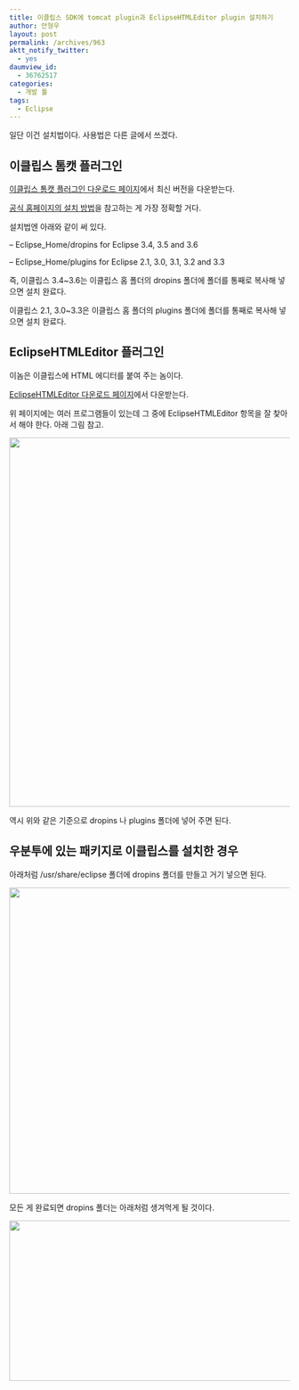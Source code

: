```yaml
---
title: 이클립스 SDK에 tomcat plugin과 EclipseHTMLEditor plugin 설치하기
author: 안형우
layout: post
permalink: /archives/963
aktt_notify_twitter:
  - yes
daumview_id:
  - 36762517
categories:
  - 개발 툴
tags:
  - Eclipse
---
```

일단 이건 설치법이다. 사용법은 다른 글에서 쓰겠다.

## 이클립스 톰캣 플러그인

<a href="http://www.eclipsetotale.com/tomcatPlugin.html#A3" target="_blank">이클립스 톰캣 플러그인 다운로드 페이지</a>에서 최신 버전을 다운받는다.

<a href="http://www.eclipsetotale.com/tomcatPlugin.html#A4" target="_blank">공식 홈페이지의 설치 방법</a>을 참고하는 게 가장 정확할 거다.

설치법엔 아래와 같이 써 있다.

&#8211; Eclipse_Home/dropins for Eclipse 3.4, 3.5 and 3.6

&#8211; Eclipse_Home/plugins for Eclipse 2.1, 3.0, 3.1, 3.2 and 3.3

즉, 이클립스 3.4~3.6는 이클립스 홈 폴더의 dropins 폴더에 폴더를 통째로 복사해 넣으면 설치 완료다.

이클립스 2.1, 3.0~3.3은 이클립스 홈 폴더의 plugins 폴더에 폴더를 통째로 복사해 넣으면 설치 완료다.

## EclipseHTMLEditor 플러그인

이놈은 이클립스에 HTML 에디터를 붙여 주는 놈이다.

<a href="http://sourceforge.jp/projects/amateras/releases/#package-2853" target="_blank">EclipseHTMLEditor 다운로드 페이지</a>에서 다운받는다.

위 페이지에는 여러 프로그램들이 있는데 그 중에 EclipseHTMLEditor 항목을 잘 찾아서 해야 한다. 아래 그림 참고.

<p style="text-align: center;">
  <img class=" aligncenter" src="http://mytory.net/uploads/legacy/eclipse-html-editor-plugin/eclipse-html-editor-location.png" alt="" width="620" height="663" />
</p>

역시 위와 같은 기준으로 dropins 나 plugins 폴더에 넣어 주면 된다.

## 우분투에 있는 패키지로 이클립스를 설치한 경우

아래처럼 /usr/share/eclipse 폴더에 dropins 폴더를 만들고 거기 넣으면 된다.

<p style="text-align: center;">
  <img class="  aligncenter" src="http://mytory.net/uploads/legacy/eclipse-html-editor-plugin/eclipse-folder.png" alt="" width="800" height="550" />
</p>

모든 게 완료되면 dropins 폴더는 아래처럼 생겨먹게 될 것이다.

<p style="text-align: center;">
  <img class=" aligncenter" src="http://mytory.net/uploads/legacy/eclipse-html-editor-plugin/dropins-folder.png" alt="" width="573" height="288" />
</p>